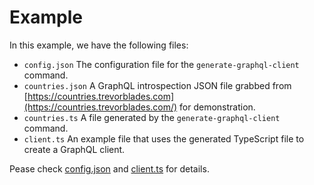 # Example

In this example, we have the following files:

- `config.json` The configuration file for the `generate-graphql-client` command.
- `countries.json` A GraphQL introspection JSON file grabbed from [https://countries.trevorblades.com](https://countries.trevorblades.com/) for demonstration.
- `countries.ts` A file generated by the `generate-graphql-client` command.
- `client.ts` An example file that uses the generated TypeScript file to create a GraphQL client.

Pease check [config.json](./config.json) and [client.ts](./client.ts) for details.
